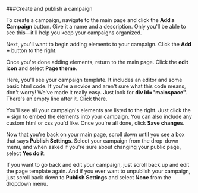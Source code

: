 
###Create and publish a campaign

To create a campaign, navigate to the main page and click the **Add a Campaign** button. Give it a name and a description. Only you'll be able to see this—it'll help you keep your campaigns organized.

Next, you'll want to begin adding elements to your campaign. Click the **Add +** button to the right. 

Once you're done adding elements, return to the main page. Click the **edit icon**  <i class="icon icon-pencil"></i> and select **Page theme**.

Here, you'll see your campaign template. It includes an editor and some basic html code. If you're a novice and aren't sure what this code means, don't worry! We've made it really easy. Just look for **div id="mainspace"**. There's an empty line after it. Click there.

You'll see all your campaign's elements are listed to the right. Just click the **+** sign to embed the elements into your campaign. You can also include any custom html or css you'd like. Once you're all done, click **Save changes**.

Now that you're back on your main page, scroll down until you see a box that says **Publish Settings**. Select your campaign from the drop-down menu, and when asked if you're sure about changing your public page, select **Yes do it**.

If you want to go back and edit your campaign, just scroll back up and edit the page template again. And if you ever want to unpublish your campaign, just scroll back down to **Publish Settings** and select **None** from the dropdown menu.


